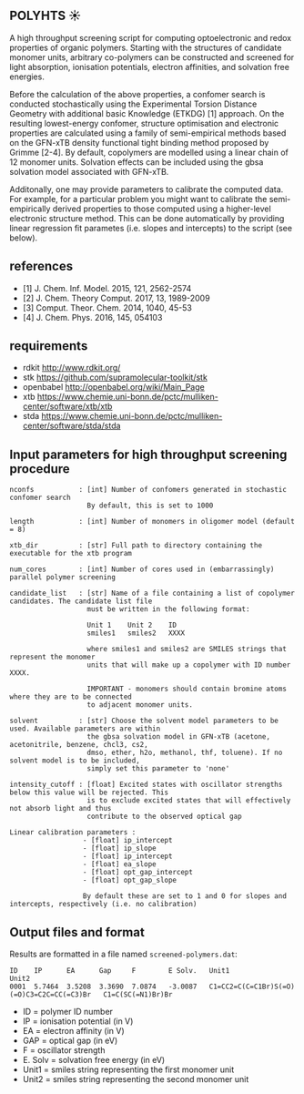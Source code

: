 
POLYHTS :sunny:
--------
A high throughput screening script for computing optoelectronic and redox properties of organic polymers.
Starting with the structures of candidate monomer units, arbitrary co-polymers can be constructed and 
screened for light absorption, ionisation potentials, electron affinities, and solvation free energies. 

Before the calculation of the above properties, a confomer search is conducted stochastically using the
Experimental Torsion Distance Geometry with additional basic Knowledge (ETKDG) [1] approach. On the resulting
lowest-energy confomer, structure optimisation and electronic properties are calculated using a family of 
semi-empirical methods based on the GFN-xTB density functional tight binding method proposed by Grimme [2-4].
By default, copolymers are modelled using a linear chain of 12 monomer units. Solvation effects can be included
using the gbsa solvation model associated with GFN-xTB.

Additonally, one may provide parameters to calibrate the computed data. For example, for a particular problem
you might want to calibrate the semi-empirically derived properties to those computed using a higher-level 
electronic structure method. This can be done automatically by providing linear regression fit parametes
(i.e. slopes and intercepts) to the script (see below).

references
----------
* [1] J. Chem. Inf. Model. 2015, 121, 2562-2574 
* [2] J. Chem. Theory Comput. 2017, 13, 1989-2009
* [3] Comput. Theor. Chem. 2014, 1040, 45-53 
* [4] J. Chem. Phys. 2016, 145, 054103

requirements
------------
* rdkit     http://www.rdkit.org/
* stk       https://github.com/supramolecular-toolkit/stk
* openbabel http://openbabel.org/wiki/Main_Page
* xtb       https://www.chemie.uni-bonn.de/pctc/mulliken-center/software/xtb/xtb
* stda      https://www.chemie.uni-bonn.de/pctc/mulliken-center/software/stda/stda

Input parameters for high throughput screening procedure
--------------------------------------------------------

    nconfs           : [int] Number of confomers generated in stochastic confomer search
                       By default, this is set to 1000

    length           : [int] Number of monomers in oligomer model (default = 8)

    xtb_dir          : [str] Full path to directory containing the executable for the xtb program 

    num_cores        : [int] Number of cores used in (embarrassingly) parallel polymer screening

    candidate_list   : [str] Name of a file containing a list of copolymer candidates. The candidate list file
                       must be written in the following format:

                       Unit 1    Unit 2    ID
                       smiles1   smiles2   XXXX

                       where smiles1 and smiles2 are SMILES strings that represent the monomer
                       units that will make up a copolymer with ID number XXXX.     

                       IMPORTANT - monomers should contain bromine atoms where they are to be connected
                       to adjacent monomer units.       

    solvent          : [str] Choose the solvent model parameters to be used. Available parameters are within 
                       the gbsa solvation model in GFN-xTB (acetone, acetonitrile, benzene, chcl3, cs2,
                       dmso, ether, h2o, methanol, thf, toluene). If no solvent model is to be included,
                       simply set this parameter to 'none'
 
    intensity_cutoff : [float] Excited states with oscillator strengths below this value will be rejected. This 
                       is to exclude excited states that will effectively not absorb light and thus 
                       contribute to the observed optical gap

    Linear calibration parameters :
                      - [float] ip_intercept      
                      - [float] ip_slope          
                      - [float] ip_intercept      
                      - [float] ea_slope          
                      - [float] opt_gap_intercept 
                      - [float] opt_gap_slope     
        
                      By default these are set to 1 and 0 for slopes and intercepts, respectively (i.e. no calibration)


Output files and format
-----------------------

Results are formatted in a file named `screened-polymers.dat`:

    ID    IP      EA      Gap     F        E Solv.   Unit1                                       Unit2          
    0001  5.7464  3.5208  3.3690  7.0874   -3.0087   C1=CC2=C(C=C1Br)S(=O)(=O)C3=C2C=CC(=C3)Br   C1=C(SC(=N1)Br)Br                                           

* ID = polymer ID number
* IP = ionisation potential (in V)
* EA = electron affinity (in V)
* GAP = optical gap (in eV)
* F = oscillator strength
* E. Solv = solvation free energy (in eV)
* Unit1 = smiles string representing the first monomer unit
* Unit2 = smiles string representing the second monomer unit
